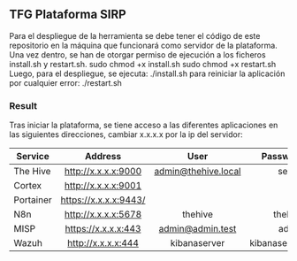 ## TFG Plataforma SIRP

Para el despliegue de la herramienta se debe tener el código de este repositorio en la máquina que funcionará como servidor de la plataforma.
Una vez dentro, se han de otorgar permiso de ejecución a los ficheros install.sh y restart.sh.
sudo chmod +x install.sh
sudo chmod +x restart.sh
Luego, para el despliegue, se ejecuta:
./install.sh
para reiniciar la aplicación por cualquier error:
./restart.sh

### Result
Tras iniciar la plataforma, se tiene acceso a las diferentes aplicaciones en las siguientes direcciones, cambiar x.x.x.x por la ip del servidor:


| Service   |      Address      |  User |  Password |
|----------|:-------------:|:------:|------:|
| The Hive |  http://x.x.x.x:9000 | admin@thehive.local | secret
| Cortex |    http://x.x.x.x:9001  |    |
| Portainer | https://x.x.x.x:9443/ |     |
| N8n |  http://x.x.x.x:5678 |  thehive  |  thehive
| MISP |    https://x.x.x.x:443  | admin@admin.test | admin
| Wazuh | http://x.x.x.x:444 |  kibanaserver | kibanaserver